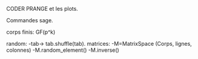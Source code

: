 CODER PRANGE et les plots.

Commandes sage. 

corps finis:
	GF(p^k)
	
random:
	-tab-> tab.shuffle(tab).
matrices: 
	-M=MatrixSpace (Corps, lignes, colonnes)
	-M.random_element()
	-M.inverse()

